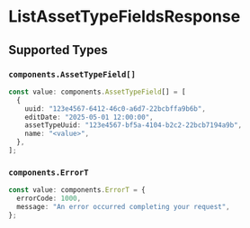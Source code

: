 # ListAssetTypeFieldsResponse


## Supported Types

### `components.AssetTypeField[]`

```typescript
const value: components.AssetTypeField[] = [
  {
    uuid: "123e4567-6412-46c0-a6d7-22bcbffa9b6b",
    editDate: "2025-05-01 12:00:00",
    assetTypeUuid: "123e4567-bf5a-4104-b2c2-22bcb7194a9b",
    name: "<value>",
  },
];
```

### `components.ErrorT`

```typescript
const value: components.ErrorT = {
  errorCode: 1000,
  message: "An error occurred completing your request",
};
```

